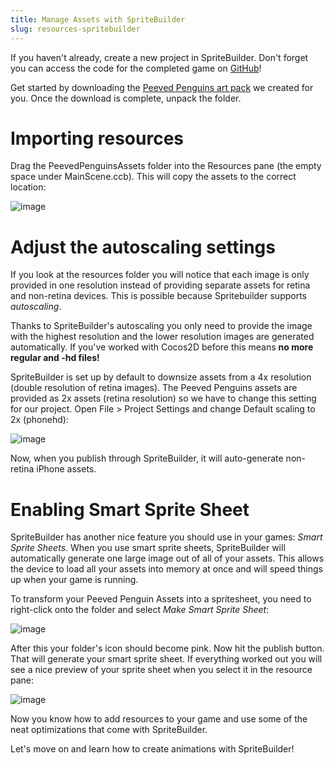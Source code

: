 ```yaml
---
title: Manage Assets with SpriteBuilder
slug: resources-spritebuilder
---
```


If you haven't already, create a new project in SpriteBuilder. Don't
forget you can access the code for the completed game on
[GitHub](https://github.com/MakeSchool/PeevedPenguins-Swift)!

Get started by downloading the [Peeved Penguins art
pack](https://s3.amazonaws.com/mgwu-misc/Spritebuilder+Tutorial/PeevedPenguinsAssets.zip)
we created for you. Once the download is complete, unpack the folder.

Importing resources
===================

Drag the PeevedPenguinsAssets folder into the Resources pane (the empty
space under MainScene.ccb). This will copy the assets to the correct
location:

![image](https://s3.amazonaws.com/mgwu-misc/Spritebuilder+Tutorial/Spritebuilder_Import_Resources.png)

Adjust the autoscaling settings
===============================

If you look at the resources folder you will notice that each image is
only provided in one resolution instead of providing separate assets for
retina and non-retina devices. This is possible because Spritebuilder
supports *autoscaling*.

Thanks to SpriteBuilder's autoscaling you only need to provide the image
with the highest resolution and the lower resolution images are
generated automatically. If you've worked with Cocos2D before this means
**no more regular and -hd files!**

SpriteBuilder is set up by default to downsize assets from a 4x
resolution (double resolution of retina images). The Peeved Penguins
assets are provided as 2x assets (retina resolution) so we have to
change this setting for our project. Open File \> Project Settings and
change Default scaling to 2x (phonehd):

![image](https://s3.amazonaws.com/mgwu-misc/Spritebuilder+Tutorial/Spritebuilder_Autosizing.png)

Now, when you publish through SpriteBuilder, it will auto-generate
non-retina iPhone assets.

Enabling Smart Sprite Sheet
===========================

SpriteBuilder has another nice feature you should use in your games:
*Smart Sprite Sheets*. When you use smart sprite sheets, SpriteBuilder
will automatically generate one large image out of all of your assets.
This allows the device to load all your assets into memory at once and
will speed things up when your game is running.

To transform your Peeved Penguin Assets into a spritesheet, you need to
right-click onto the folder and select *Make Smart Sprite Sheet*:

![image](https://s3.amazonaws.com/mgwu-misc/Spritebuilder+Tutorial/Spritebuilder_SmartSpriteSheet1.png)

After this your folder's icon should become pink. Now hit the publish
button. That will generate your smart sprite sheet. If everything worked
out you will see a nice preview of your sprite sheet when you select it
in the resource pane:

![image](https://s3.amazonaws.com/mgwu-misc/Spritebuilder+Tutorial/Spritebuilder_SmartSpriteSheet2.png)

Now you know how to add resources to your game and use some of the neat
optimizations that come with SpriteBuilder.

Let's move on and learn how to create animations with SpriteBuilder!
